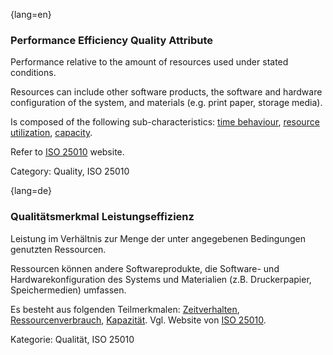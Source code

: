 {lang=en}
### Performance Efficiency Quality Attribute
Performance relative to the amount of resources used under stated conditions.

Resources can include other software products, the software and hardware configuration of the system, and materials (e.g. print paper, storage media).

Is composed of the following sub-characteristics: [time behaviour](#term-time-behaviour-quality-attribute), [resource utilization](#term-resource-utilization-quality-attribute), [capacity](#term-capacity-quality-attribute).

Refer to [ISO 25010](http://iso25000.com/index.php/en/iso-25000-standards/iso-25010) website.

Category: Quality, ISO 25010

{lang=de}
### Qualitätsmerkmal Leistungseffizienz

Leistung im Verhältnis zur Menge der unter angegebenen Bedingungen
genutzten Ressourcen.

Ressourcen können andere Softwareprodukte, die Software- und
Hardwarekonfiguration des Systems und Materialien (z.B. Druckerpapier,
Speichermedien) umfassen.

Es besteht aus folgenden Teilmerkmalen:
[Zeitverhalten](#term-time-behaviour-quality-attribute), [Ressourcenverbrauch](#term-resource-utilization-quality-attribute),
[Kapazität](#term-capacity-quality-attribute). Vgl. Website von [ISO
25010](http://iso25000.com/index.php/en/iso-25000-standards/iso-25010).

Kategorie: Qualität, ISO 25010

